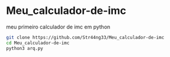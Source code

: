 # Meu_calculador-de-imc
meu primeiro calculador de imc em python

```bash
git clone https://github.com/Str44ng33/Meu_calculador-de-imc
cd Meu_calculador-de-imc
python3 arq.py
```
